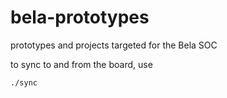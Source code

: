 # bela-prototypes
prototypes and projects targeted for the Bela SOC

to sync to and from the board, use
```
./sync
```